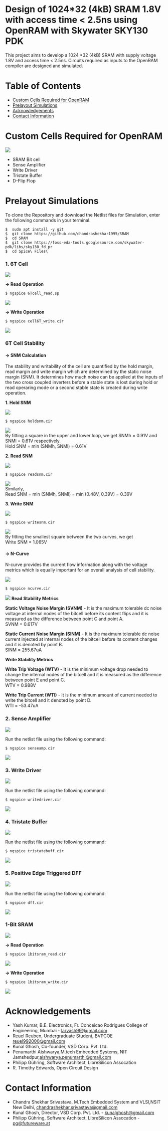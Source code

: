 # Design of 1024*32 (4kB) SRAM 1.8V with access time &lt; 2.5ns using OpenRAM with Skywater SKY130 PDK

This project aims to develop a 1024 *32 (4kB) SRAM with supply voltage 1.8V and access time < 2.5ns. Circuits required as inputs to the OpenRAM compiler are designed and simulated.

# Table of Contents  
- [Custom Cells Required for OpenRAM](#custom-cells-required-for-openram)  
- [Prelayout Simulations](#prelayout-simulations)   
- [Acknowledgements](#acknowledgements)  
- [Contact Information](#contact-information)  

# Custom Cells Required for OpenRAM 

![](https://github.com/chandrashekhar1995/SRAM/blob/main/Diagrams/OpenRam.png)

* SRAM Bit cell  
* Sense Amplifier  
* Write Driver  
* Tristate Buffer  
* D-Flip Flop  

# Prelayout Simulations  
To clone the Repository and download the Netlist files for Simulation, enter the following commands in your terminal.  
```
$  sudo apt install -y git
$  git clone https://github.com/chandrashekhar1995/SRAM
$  cd SRAM
$  git clone https://foss-eda-tools.googlesource.com/skywater-pdk/libs/sky130_fd_pr
$  cd Spice\ Files\
```

### 1. 6T Cell

![](https://github.com/chandrashekhar1995/SRAM/blob/main/Diagrams/Circuit%20Diagrams/6T%20Cell%20(2).bmp)

**-> Read Operation**  

```
$ ngspice 6Tcell_read.sp
```

![](https://github.com/chandrashekhar1995/SRAM/blob/main/Diagrams/6T_read.png)

**-> Write Operation**
  
```
$ ngspice cell6T_write.cir
```

![](https://github.com/yash-k99/vsdsram/blob/master/Waveforms/Prelayout/cell_write.PNG)

### 6T Cell Stability

#### **-> SNM Calculation**  
The stability and writability of the cell are quantified by the hold margin, read margin and write margin which are determined by the static noise margin (SNM). It determines how much noise can be applied at the inputs of the two cross coupled inverters before a stable state is lost during hold or read operaring mode or a second stable state is created during write operation. 

**1. Hold SNM**

![](https://github.com/yash-k99/sram/blob/master/Diagrams/holdsnm.PNG)

```
$ ngspice holdsnm.cir
```

![](https://github.com/yash-k99/sram/blob/master/Waveforms/Prelayout/holdsnm.PNG)  
By fitting a square in the upper and lower loop, we get SNMh = 0.91V and SNMl = 0.61V respectively.  
Hold SNM = min (SNMh, SNMl) = 0.61V

**2. Read SNM**

![](https://github.com/yash-k99/sram/blob/master/Diagrams/readsnm.png)

```
$ ngspice readsnm.cir
```

![](https://github.com/yash-k99/sram/blob/master/Waveforms/Prelayout/readsnm.PNG)  
Similarly,  
Read SNM = min (SNMh, SNMl) = min (0.48V, 0.39V) = 0.39V

**3. Write SNM**

![](https://github.com/yash-k99/sram/blob/master/Diagrams/writesnm.PNG)

```
$ ngspice writesnm.cir
```

![](https://github.com/yash-k99/sram/blob/master/Waveforms/Prelayout/writesnm.PNG)  
By fitting the smallest square between the two curves, we get  
Write SNM = 1.065V

#### **-> N-Curve**  

N-curve provides the current flow information along with the voltage metrics which is equally important for an overall analysis of cell stability.    

![](https://github.com/yash-k99/sram/blob/master/Diagrams/ncurve.png)

```
$ ngspice ncurve.cir
```

![](https://github.com/yash-k99/sram/blob/master/Waveforms/Prelayout/ncurve.PNG)
**Read Stability Metrics**    

**Static Voltage Noise Margin (SVNM)** - It is the maximum tolerable dc noise voltage at internal nodes of the bitcell before its content flips and it is measured as the difference between point C and point A.  
SVNM = 0.617V

**Static Current Noise Margin (SINM)** - It is the maximum tolerable dc noise current injected at internal nodes of the bitcell before its content changes and it is denoted by point B.  
SINM = 255.67uA

**Write Stability Metrics**

**Write Trip Voltage (WTV)** - It is the minimum voltage drop needed to change the internal nodes of the bitcell and it is measured as the difference between point E and point C.  
WTV = 0.988V

**Write Trip Current (WTI)** - It is the minimum amount of current needed to write the bitcell and it denoted by point D.  
WTI = -53.47uA

### 2. Sense Amplifier

![](https://github.com/yash-k99/sram/blob/master/Diagrams/senseamp.png)

Run the netlist file using the following command:

``` 
$ ngspice senseamp.cir
```

![](https://github.com/yash-k99/sram/blob/master/Waveforms/Prelayout/senseamp.PNG)

### 3. Write Driver

![](https://github.com/yash-k99/sram/blob/master/Diagrams/writedriver.PNG)

Run the netlist file using the following command:

```
$ ngspice writedriver.cir
```

![](https://github.com/yash-k99/sram/blob/master/Waveforms/Prelayout/writedriver.PNG)

### 4. Tristate Buffer

![](https://github.com/yash-k99/sram/blob/master/Diagrams/tristate.png)

Run the netlist file using the following command:

```
$ ngspice tristatebuff.cir
```

![](https://github.com/yash-k99/sram/blob/master/Waveforms/Prelayout/tristate.PNG)

### 5. Positive Edge Triggered DFF

![](https://github.com/yash-k99/sram/blob/master/Diagrams/dff.png)

Run the netlist file using the following command:

```
$ ngspice dff.cir
```

![](https://github.com/yash-k99/sram/blob/master/Waveforms/Prelayout/dff.PNG)

### 1-Bit SRAM  
![](https://github.com/yash-k99/sram/blob/master/Diagrams/1bitsram.PNG)

**-> Read Operation**

```
$ ngspice 1bitsram_read.cir
```

![](https://github.com/yash-k99/sram/blob/master/Waveforms/Prelayout/1bit_read.PNG)

**-> Write Operation**  
  
```
$ ngspice 1bitsram_write.cir
```

![](https://github.com/yash-k99/sram/blob/master/Waveforms/Prelayout/1bit_write.PNG)

# Acknowledgements 
* Yash Kumar, B.E. Electronics, Fr. Conceicao Rodrigues College of Engineering, Mumbai - laryash99@gmail.com
* Reuel Reuben, Undergraduate Student, BVPCOE reuel992000@gmail.com
* Kunal Ghosh, Co-founder, VSD Corp. Pvt. Ltd.
* Penumarthi Aishwarya,M.tech Embedded Systems, NIT Jamshedpur,aishwarya.penumarthi@gmail.com
* Philipp Gühring, Software Architect, LibreSilicon Assocation
* R. Timothy Edwards, Open Circuit Design


# Contact Information  
* Chandra Shekhar Srivastava, M.Tech Embedded System and VLSI,NSIT New Delhi, chandrashekhar.srivastava@gmail.com
* Kunal Ghosh, Director, VSD Corp. Pvt. Ltd. - kunalghosh@gmail.com
* Philipp Gühring, Software Architect, LibreSilicon Assocation - pg@futureware.at

